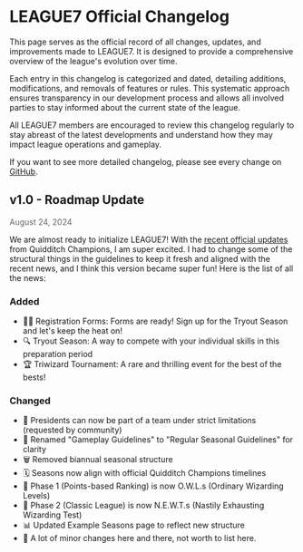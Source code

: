 # LEAGUE7 Official Changelog

This page serves as the official record of all changes, updates, and improvements made to LEAGUE7. It is designed to provide a comprehensive overview of the league's evolution over time.

Each entry in this changelog is categorized and dated, detailing additions, modifications, and removals of features or rules. This systematic approach ensures transparency in our development process and allows all involved parties to stay informed about the current state of the league. 

All LEAGUE7 members are encouraged to review this changelog regularly to stay abreast of the latest developments and understand how they may impact league operations and gameplay. 

If you want to see more detailed changelog, please see every change on [GitHub](https://github.com/LEAGUE7QC/LEAGUE7QC.github.io/commits/main/). 

## v1.0 - Roadmap Update
<span style="color:#666666;font-size:14px;"> August 24, 2024</span> 

We are almost ready to initialize LEAGUE7! With the [recent official updates](https://x.com/QuidditchGame/status/1827115334001721359) from Quidditch Champions, I am super excited. I had to change some of the structural things in the guidelines to keep it fresh and aligned with the recent news, and I think this version became super fun! Here is the list of all the news:
### Added
- 🧙‍♂️ Registration Forms: Forms are ready! Sign up for the Tryout Season and let's keep the heat on!
- 🔍 Tryout Season: A way to compete with your individual skills in this preparation period
- 🏆 Triwizard Tournament: A rare and thrilling event for the best of the bests!

### Changed
- 👑 Presidents can now be part of a team under strict limitations (requested by community)
- 📜 Renamed "Gameplay Guidelines" to "Regular Seasonal Guidelines" for clarity
- 🗑️ Removed biannual seasonal structure
- 🗓️ Seasons now align with official Quidditch Champions timelines
- 🦉 Phase 1 (Points-based Ranking) is now O.W.L.s (Ordinary Wizarding Levels)
- 🐍 Phase 2 (Classic League) is now N.E.W.T.s (Nastily Exhausting Wizarding Test)
- 📊 Updated Example Seasons page to reflect new structure
- 🔗 A lot of minor changes here and there, not worth to list here.
